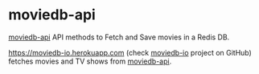 # moviedb-api

[moviedb-api][] API methods to Fetch and Save movies in a Redis DB.

https://moviedb-io.herokuapp.com (check [moviedb-io][] project on GitHub) fetches movies and TV shows from [moviedb-api].

[moviedb-io]: https://github.com/xegea/moviedb-io
[moviedb-api]: https://github.com/xegea/moviedb-api


